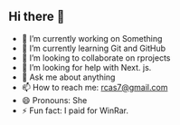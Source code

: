## Hi there 👋

- 🔭 I’m currently working on Something
- 🌱 I’m currently learning Git and GitHub
- 👯 I’m looking to collaborate on rprojects
- 🤔 I’m looking for help with Next. js.
- 💬 Ask me about anything
- 📫 How to reach me: rcas7@gmail.com
- 😄 Pronouns: She
- ⚡ Fun fact: I paid for WinRar.

